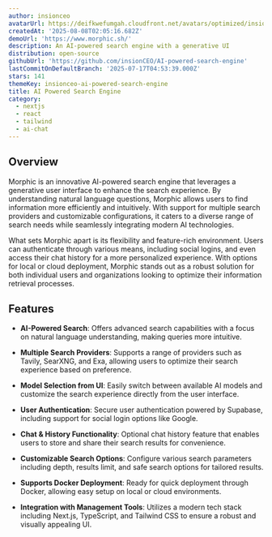 ```yaml
---
author: insionceo
avatarUrl: https://deifkwefumgah.cloudfront.net/avatars/optimized/insionceo-ai-powered-search-engine-avatar-128.webp
createdAt: '2025-08-08T02:05:16.682Z'
demoUrl: 'https://www.morphic.sh/'
description: An AI-powered search engine with a generative UI
distribution: open-source
githubUrl: 'https://github.com/insionCEO/AI-powered-search-engine'
lastCommitOnDefaultBranch: '2025-07-17T04:53:39.000Z'
stars: 141
themeKey: insionceo-ai-powered-search-engine
title: AI Powered Search Engine
category:
  - nextjs
  - react
  - tailwind
  - ai-chat
---
```

## Overview

Morphic is an innovative AI-powered search engine that leverages a generative user interface to enhance the search experience. By understanding natural language questions, Morphic allows users to find information more efficiently and intuitively. With support for multiple search providers and customizable configurations, it caters to a diverse range of search needs while seamlessly integrating modern AI technologies.

What sets Morphic apart is its flexibility and feature-rich environment. Users can authenticate through various means, including social logins, and even access their chat history for a more personalized experience. With options for local or cloud deployment, Morphic stands out as a robust solution for both individual users and organizations looking to optimize their information retrieval processes.

## Features

- **AI-Powered Search**: Offers advanced search capabilities with a focus on natural language understanding, making queries more intuitive.

- **Multiple Search Providers**: Supports a range of providers such as Tavily, SearXNG, and Exa, allowing users to optimize their search experience based on preference.

- **Model Selection from UI**: Easily switch between available AI models and customize the search experience directly from the user interface.

- **User Authentication**: Secure user authentication powered by Supabase, including support for social login options like Google.

- **Chat & History Functionality**: Optional chat history feature that enables users to store and share their search results for convenience.

- **Customizable Search Options**: Configure various search parameters including depth, results limit, and safe search options for tailored results.

- **Supports Docker Deployment**: Ready for quick deployment through Docker, allowing easy setup on local or cloud environments.

- **Integration with Management Tools**: Utilizes a modern tech stack including Next.js, TypeScript, and Tailwind CSS to ensure a robust and visually appealing UI.
